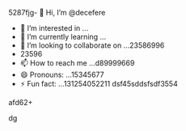 5287fjg- 👋 Hi, I’m @decefere
- 👀 I’m interested in ...
- 🌱 I’m currently learning ...
- 💞️ I’m looking to collaborate on ...23586996
- 23596
- 📫 How to reach me ...d89999669
- 😄 Pronouns: ...15345677
- ⚡ Fun fact: ...131254052211
dsf45sddsfsdf3554
<!---455sdffre
decefere/decefere is a ✨ special ✨ repository becausfdse its `RE45ADME.md` (this file) appears on your GitHub profile.
You can click the Preview link to take a look at your changes.
--->afd62+
dg
